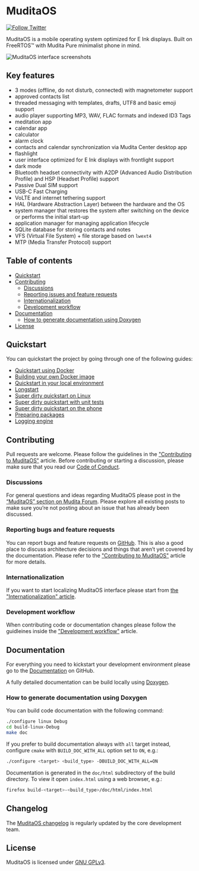 # MuditaOS

[![Follow Twitter](https://img.shields.io/twitter/follow/wearemudita?label=Follow%20on%20Twitter&style=social)](https://twitter.com/wearemudita)

MuditaOS is a mobile operating system optimized for E Ink displays. Built on FreeRTOS™ with Mudita Pure minimalist phone in mind.

![MuditaOS interface screenshots](./MuditaOS-screens.png)

## Key features

- 3 modes (offline, do not disturb, connected) with magnetometer support
- approved contacts list
- threaded messaging with templates, drafts, UTF8 and basic emoji support
- audio player supporting MP3, WAV, FLAC formats and indexed ID3 Tags
- meditation app
- calendar app
- calculator
- alarm clock
- contacts and calendar synchronization via Mudita Center desktop app 
- flashlight
- user interface optimized for E Ink displays with frontlight support
- dark mode
- Bluetooth headset connectivity with A2DP (Advanced Audio Distribution Profile) and HSP (Headset Profile) support
- Passive Dual SIM support
- USB-C Fast Charging
- VoLTE and internet tethering support
- HAL (Hardware Abstraction Layer) between the hardware and the OS
- system manager that restores the system after switching on the device or performs the initial start-up
- application manager for managing application lifecycle 
- SQLite database for storing contacts and notes
- VFS (Virtual File System) + file storage based on `lwext4`
- MTP (Media Transfer Protocol) support

## Table of contents

* [Quickstart](#Quickstart)
* [Contributing](#Contributing)
   * [Discussions](#Discussions)
   * [Reporting issues and feature requests](#Reporting-bugs-and-feature-requests)
   * [Internationalization](#Internationalization)
   * [Development workflow](#Development-workflow)
* [Documentation](#documentation)
   * [How to generate documentation using Doxygen](#How-to-generate-documentation-using-Doxygen)    
* [License](#license)

## Quickstart

You can quickstart the project by going through one of the following guides:

- [Quickstart using Docker](./doc/quickstart.md#quickstart-using-docker)
- [Building your own Docker image](./doc/quickstart.md#building-your-own-docker-image)
- [Quickstart in your local environment](./doc/quickstart.md#quickstart-in-your-local-environment)
- [Longstart](./doc/quickstart.md#longstart)
- [Super dirty quickstart on Linux](./doc/quickstart.md#super-dirty-quickstart-on-linux)
- [Super dirty quickstart with unit tests](./doc/quickstart.md#super-dirty-quickstart-with-unit-tests)
- [Super dirty quickstart on the phone](./doc/quickstart.md#super-dirty-quickstart-on-the-phone)
- [Preparing packages](./doc/quickstart.md#preparing-packages)
- [Logging engine](./module-utils/log/doc/logging_engine.md)

## Contributing

Pull requests are welcome. Please follow the guidelines in the ["Contributing to MuditaOS"](./CONTRIBUTING.md) article. Before contributing or starting a discussion, please make sure that you read our [Code of Conduct](./CODE_OF_CONDUCT.md).

### Discussions

For general questions and ideas regarding MuditaOS please post in the [“MuditaOS” section on Mudita Forum](https://forum.mudita.com/c/MuditaOS/). Please explore all existing posts to make sure you’re not posting about an issue that has already been discussed.

### Reporting bugs and feature requests

You can report bugs and feature requests on [GitHub](https://github.com/mudita/MuditaOS/issues). This is also a good place to discuss architecture decisions and things that aren’t yet covered by the documentation. Please refer to the ["Contributing to MuditaOS"](./CONTRIBUTING.md) article for more details.

### Internationalization

If you want to start localizing MuditaOS interface please start from [the "Internationalization" article](./doc/i18n.md).

### Development workflow

When contributing code or documentation changes please follow the guidleines inside the ["Development workflow"](./doc/development_workflow.md) article.

## Documentation

For everything you need to kickstart your development environment please go to the [Documentation](./doc/README.md) on GitHub.

A fully detailed documentation can be build locally using [Doxygen](https://www.doxygen.nl/index.html).

### How to generate documentation using Doxygen

You can build code documentation with the following command:

```bash
./configure linux Debug
cd build-linux-Debug
make doc
```
If you prefer to build documentation always with `all` target instead, configure `cmake`
with `BUILD_DOC_WITH_ALL` option set to `ON`, e.g.:

```bash
./configure <target> <build_type> -DBUILD_DOC_WITH_ALL=ON
```

Documentation is generated in the `doc/html` subdirectory of the build directory. To view it open `index.html` using a web browser, e.g.:

```bash
firefox build-<target>-<build_type>/doc/html/index.html
```

## Changelog

The [MuditaOS changelog](./changelog.md) is regularly updated by the core development team.

## License
MuditaOS is licensed under [GNU GPLv3](https://choosealicense.com/licenses/gpl-3.0/).
